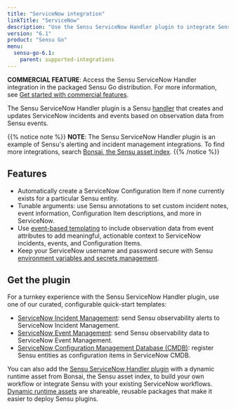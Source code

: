 ```yaml
---
title: "ServiceNow integration"
linkTitle: "ServiceNow"
description: "Use the Sensu ServiceNow Handler plugin to integrate Sensu with your existing ServiceNow workflows. Read about the features of Sensu's ServiceNow integration and learn how to get the plugin."
version: "6.1"
product: "Sensu Go"
menu: 
  sensu-go-6.1:
    parent: supported-integrations
---
```


**COMMERCIAL FEATURE**: Access the Sensu ServiceNow Handler integration in the packaged Sensu Go distribution.
For more information, see [Get started with commercial features][6].

The Sensu ServiceNow Handler plugin is a Sensu [handler][1] that creates and updates ServiceNow incidents and events based on observation data from Sensu events.

{{% notice note %}}
**NOTE**: The Sensu ServiceNow Handler plugin is an example of Sensu's alerting and incident management integrations.
To find more integrations, search [Bonsai, the Sensu asset index](https://bonsai.sensu.io/).
{{% /notice %}}

## Features

- Automatically create a ServiceNow Configuration Item if none currently exists for a particular Sensu entity.
- Tunable arguments: use Sensu annotations to set custom incident notes, event information, Configuration Item descriptions, and more in ServiceNow.
- Use [event-based templating][2] to include observation data from event attributes to add meaningful, actionable context to ServiceNow incidents, events, and Configuration Items.
- Keep your ServiceNow username and password secure with Sensu [environment variables and secrets management][9].

## Get the plugin

For a turnkey experience with the Sensu ServiceNow Handler plugin, use one of our curated, configurable quick-start templates:

- [ServiceNow Incident Management][7]: send Sensu observability alerts to ServiceNow Incident Management.
- [ServiceNow Event Management][3]: send Sensu observability data to ServiceNow Event Management.
- [ServiceNow Configuration Management Database (CMDB)][8]: register Sensu entities as configuration items in ServiceNow CMDB.

You can also add the [Sensu ServiceNow Handler plugin][4] with a dynamic runtime asset from Bonsai, the Sensu asset index, to build your own workflow or integrate Sensu with your existing ServiceNow workflows.
[Dynamic runtime assets][5] are shareable, reusable packages that make it easier to deploy Sensu plugins.


[1]: ../../../observability-pipeline/observe-process/handlers/
[2]: ../../../observability-pipeline/observe-process/handler-templates/
[3]: https://github.com/sensu-community/monitoring-pipelines/blob/latest/event-storage/servicenow-events.yaml
[4]: https://bonsai.sensu.io/assets/sensu/sensu-servicenow-handler
[5]: ../../assets
[6]: ../../../commercial/
[7]: https://github.com/sensu-community/monitoring-pipelines/blob/latest/incident-management/servicenow-incident.yaml
[8]: https://github.com/sensu-community/monitoring-pipelines/blob/latest/entity-registration/servicenow-cmdb.yaml
[9]: ../../../operations/manage-secrets/
